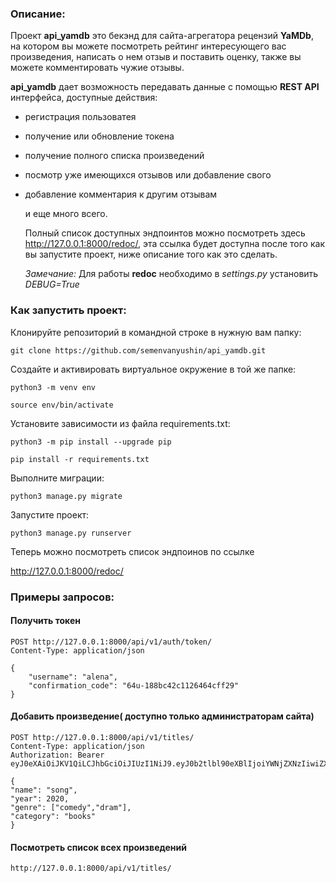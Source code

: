 ### Описание:

Проект **api_yamdb** это бекэнд для сайта-агрегатора рецензий **YaMDb**, на котором вы можете посмотреть рейтинг интересующего вас произведения, написать о нем отзыв и поставить оценку, также вы можете комментировать чужие отзывы. 

 **api_yamdb** дает возможность передавать данные с помощью **REST API** интерфейса, доступные действия:

- регистрация пользоватея

- получение или обновление токена

- получение полного списка произведений

- посмотр уже имеющихся отзывов или добавление свого

- добавление комментария к другим отзывам

  и еще много всего.

  Полный список доступных эндпоинтов можно посмотреть здесь http://127.0.0.1:8000/redoc/, эта ссылка будет доступна после того как вы запустите проект, ниже описание того как это сделать. 

  *Замечание:* Для работы **redoc** необходимо в *settings.py* установить *DEBUG=True*

### Как запустить проект:

Клонируйте репозиторий в командной строке в нужную вам папку:

```
git clone https://github.com/semenvanyushin/api_yamdb.git
```

Cоздайте и активировать виртуальное окружение в той же папке:

```
python3 -m venv env
```

```
source env/bin/activate
```

Установите зависимости из файла requirements.txt:

```
python3 -m pip install --upgrade pip
```

```
pip install -r requirements.txt
```

Выполните миграции:

```
python3 manage.py migrate
```

Запустите проект:

```
python3 manage.py runserver

```

Теперь можно посмотреть список эндпоинов по ссылке

 http://127.0.0.1:8000/redoc/



### Примеры запросов:

#### Получить токен

```
POST http://127.0.0.1:8000/api/v1/auth/token/
Content-Type: application/json

{
    "username": "alena",
    "confirmation_code": "64u-188bc42c1126464cff29"
}
```

#### Добавить произведение( доступно только администраторам сайта)

```
POST http://127.0.0.1:8000/api/v1/titles/
Content-Type: application/json
Authorization: Bearer eyJ0eXAiOiJKV1QiLCJhbGciOiJIUzI1NiJ9.eyJ0b2tlbl90eXBlIjoiYWNjZXNzIiwiZXhwIjoxNjY1NDk1NjUxLCJpYXQiOjE2NjU0MDkyNTEsImp0aSI6IjkzMDI4Y2U2Yzc4MzQ4ZmRiMGQzYjAzMzdhOGU1NDhkIiwidXNlcl9pZCI6Mn0.Csq5sVXLhJTbYsZNdU7g5r2bRhsLXwtKchNUAmyi6uE

{
"name": "song",
"year": 2020,
"genre": ["comedy","dram"],
"category": "books"
}
```

#### Посмотреть список всех произведений

```
http://127.0.0.1:8000/api/v1/titles/ 
```
